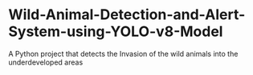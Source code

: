 # Wild-Animal-Detection-and-Alert-System-using-YOLO-v8-Model
A Python project that detects the Invasion of the wild animals into the underdeveloped areas
